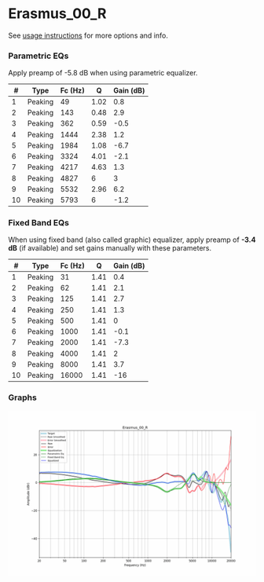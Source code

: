 # Erasmus_00_R
See [usage instructions](https://github.com/jaakkopasanen/AutoEq#usage) for more options and info.

### Parametric EQs
Apply preamp of -5.8 dB when using parametric equalizer.

|   # | Type    |   Fc (Hz) |    Q |   Gain (dB) |
|-----|---------|-----------|------|-------------|
|   1 | Peaking |        49 | 1.02 |         0.8 |
|   2 | Peaking |       143 | 0.48 |         2.9 |
|   3 | Peaking |       362 | 0.59 |        -0.5 |
|   4 | Peaking |      1444 | 2.38 |         1.2 |
|   5 | Peaking |      1984 | 1.08 |        -6.7 |
|   6 | Peaking |      3324 | 4.01 |        -2.1 |
|   7 | Peaking |      4217 | 4.63 |         1.3 |
|   8 | Peaking |      4827 | 6    |         3   |
|   9 | Peaking |      5532 | 2.96 |         6.2 |
|  10 | Peaking |      5793 | 6    |        -1.2 |

### Fixed Band EQs
When using fixed band (also called graphic) equalizer, apply preamp of **-3.4 dB** (if available) and set gains manually with these parameters.

|   # | Type    |   Fc (Hz) |    Q |   Gain (dB) |
|-----|---------|-----------|------|-------------|
|   1 | Peaking |        31 | 1.41 |         0.4 |
|   2 | Peaking |        62 | 1.41 |         2.1 |
|   3 | Peaking |       125 | 1.41 |         2.7 |
|   4 | Peaking |       250 | 1.41 |         1.3 |
|   5 | Peaking |       500 | 1.41 |         0   |
|   6 | Peaking |      1000 | 1.41 |        -0.1 |
|   7 | Peaking |      2000 | 1.41 |        -7.3 |
|   8 | Peaking |      4000 | 1.41 |         2   |
|   9 | Peaking |      8000 | 1.41 |         3.7 |
|  10 | Peaking |     16000 | 1.41 |       -16   |

### Graphs
![](./Erasmus_00_R.png)
